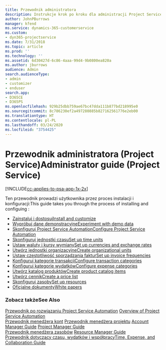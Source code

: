 ```yaml
---
title: Przewodnik administratora
description: Instrukcje krok po kroku dla administracji Project Service
author: JohnPBurrows
manager: kfend
ms.service: dynamics-365-customerservice
ms.custom:
- dyn365-projectservice
ms.date: 7/31/2018
ms.topic: article
ms.prod: ''
ms.technology: ''
ms.assetid: 6d30427d-6c86-4aaa-99d4-9b0800ea820a
ms.author: jburrows
audience: Admin
search.audienceType:
- admin
- customizer
- enduser
search.app:
- D365CE
- D365PS
ms.openlocfilehash: 929b25dbb759ae67bc47dda111b877bd218995e0
ms.sourcegitcommit: 8c786230ef2a497280885b827162561776e2eb00
ms.translationtype: HT
ms.contentlocale: pl-PL
ms.lasthandoff: 03/24/2020
ms.locfileid: "3754425"
---
```

# <a name="administrator-guide-project-service"></a><span data-ttu-id="0bca9-103">Przewodnik administratora (Project Service)</span><span class="sxs-lookup"><span data-stu-id="0bca9-103">Administrator guide (Project Service)</span></span>

[!INCLUDE[cc-applies-to-psa-app-1x-2x](../includes/cc-applies-to-psa-app-1x-2x.md)]

<span data-ttu-id="0bca9-104">Ten przewodnik prowadzi użytkownika przez proces instalacji i konfiguracji:</span><span class="sxs-lookup"><span data-stu-id="0bca9-104">This guide takes you through the process of installing and configuing :</span></span>  
  
- [<span data-ttu-id="0bca9-105">Zainstaluj i dostosuj</span><span class="sxs-lookup"><span data-stu-id="0bca9-105">Install and customize</span></span>](install-customize.md)
- [<span data-ttu-id="0bca9-106">Wypróbuj dane demonstracyjne</span><span class="sxs-lookup"><span data-stu-id="0bca9-106">Experiment with demo data</span></span>](use-demo-data.md)
- [<span data-ttu-id="0bca9-107">Skonfiguruj Project Service Automation</span><span class="sxs-lookup"><span data-stu-id="0bca9-107">Configure Project Service Automation</span></span>](configure.md)
- [<span data-ttu-id="0bca9-108">Skonfiguruj jednostki czasu</span><span class="sxs-lookup"><span data-stu-id="0bca9-108">Set up time units</span></span>](set-up-time-units.md)
- [<span data-ttu-id="0bca9-109">Ustaw waluty i kursy wymiany</span><span class="sxs-lookup"><span data-stu-id="0bca9-109">Set up currencies and exchange rates</span></span>](set-up-currencies-exchange-rates.md)
- [<span data-ttu-id="0bca9-110">Utwórz jednostki organizacyjne</span><span class="sxs-lookup"><span data-stu-id="0bca9-110">Create organizational units</span></span>](create-organizational-units.md)
- [<span data-ttu-id="0bca9-111">Ustaw częstotliwość sporządzania faktur</span><span class="sxs-lookup"><span data-stu-id="0bca9-111">Set up invoice frequencies</span></span>](set-up-invoice-frequencies.md)
- [<span data-ttu-id="0bca9-112">Konfiguruj kategorie transakcji</span><span class="sxs-lookup"><span data-stu-id="0bca9-112">Configure transaction categories</span></span>](configure-transaction-categories.md)
- [<span data-ttu-id="0bca9-113">Konfiguruj kategorie wydatków</span><span class="sxs-lookup"><span data-stu-id="0bca9-113">Configure expense categories</span></span>](configure-expense-categories.md)
- [<span data-ttu-id="0bca9-114">Utwórz katalog produktów</span><span class="sxs-lookup"><span data-stu-id="0bca9-114">Create product catalog items</span></span>](create-product-catalog-items.md)
- [<span data-ttu-id="0bca9-115">Utwórz cennik</span><span class="sxs-lookup"><span data-stu-id="0bca9-115">Create a price list</span></span>](create-price-list.md)
- [<span data-ttu-id="0bca9-116">Skonfiguruj zasoby</span><span class="sxs-lookup"><span data-stu-id="0bca9-116">Set up resources</span></span>](set-up-resources.md)
- [<span data-ttu-id="0bca9-117">Oficjalne dokumenty</span><span class="sxs-lookup"><span data-stu-id="0bca9-117">White papers</span></span>](white-papers.md)
  
### <a name="see-also"></a><span data-ttu-id="0bca9-118">Zobacz także</span><span class="sxs-lookup"><span data-stu-id="0bca9-118">See Also</span></span>  
 <span data-ttu-id="0bca9-119">[Przewodnik po rozwiązaniu Project Service Automation](../project-service/overview.md)  </span><span class="sxs-lookup"><span data-stu-id="0bca9-119">[Overview of Project Service Automation](../project-service/overview.md)  </span></span>  
 <span data-ttu-id="0bca9-120">[Przewodnik menedżera kont](../project-service/account-manager-guide.md) [Przewodnik menedżera projektu](../project-service/project-manager-guide.md) </span><span class="sxs-lookup"><span data-stu-id="0bca9-120">[Account Manager Guide](../project-service/account-manager-guide.md) [Project Manager Guide](../project-service/project-manager-guide.md) </span></span>  
 <span data-ttu-id="0bca9-121">[Przewodnik menedżera zasobów](../project-service/resource-manager-guide.md) </span><span class="sxs-lookup"><span data-stu-id="0bca9-121">[Resource Manager Guide](../project-service/resource-manager-guide.md) </span></span>  
 [<span data-ttu-id="0bca9-122">Przewodnik dotyczący czasu, wydatków i współpracy</span><span class="sxs-lookup"><span data-stu-id="0bca9-122">Time, Expense, and Collaboration Guide</span></span>](../project-service/time-expense-collaboration-guide.md)
